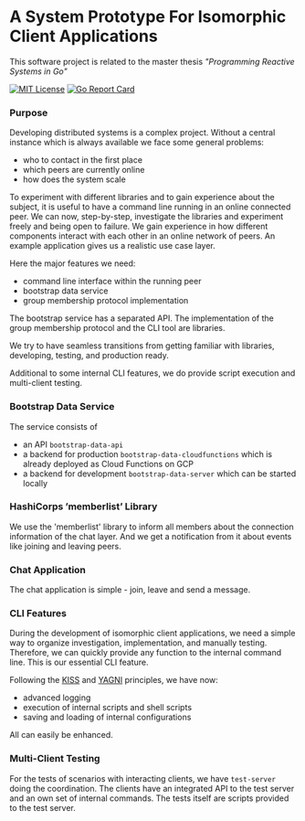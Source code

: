 # A System Prototype For Isomorphic Client Applications


This software project is related to the master thesis _"Programming Reactive Systems in Go"_

[![MIT License](https://img.shields.io/github/license/mashape/apistatus.svg?maxAge=2592000)](https://github.com/stefanhans/golang-contexting/blob/master/LICENSE)
[![Go Report Card](https://goreportcard.com/badge/github.com/stefanhans/programming-reactive-systems-in-go)](https://goreportcard.com/report/github.com/stefanhans/programming-reactive-systems-in-go)



### Purpose

Developing distributed systems is a complex project. 
Without a central instance which is always available we face some general problems:

- who to contact in the first place
- which peers are currently online
- how does the system scale

To experiment with different libraries and to gain experience about the subject, it is useful to have a command line
running in an online connected peer. 
We can now, step-by-step, investigate the libraries and experiment freely and being open to failure. 
We gain experience in how different components interact with each other in an online network of peers.
An example application gives us a realistic use case layer.

Here the major features we need:

- command line interface within the running peer
- bootstrap data service
- group membership protocol implementation

The bootstrap service has a separated API. The implementation of the group membership protocol and the CLI tool are libraries.

We try to have seamless transitions from getting familiar with libraries, developing, testing, and production ready. 

Additional to some internal CLI features, we do provide script execution and multi-client testing.


### Bootstrap Data Service

The service consists of 

- an API `bootstrap-data-api`
- a backend for production `bootstrap-data-cloudfunctions` which is already deployed as Cloud Functions on GCP
- a backend for development `bootstrap-data-server` which can be started locally


### HashiCorps ’memberlist’ Library

We use the 'memberlist' library to inform all members about the connection information of the chat layer.
And we get a notification from it about events like joining and leaving peers.


### Chat Application

The chat application is simple - join, leave and send a message.


### CLI Features

During the development of isomorphic client applications, we need a simple way to organize investigation, implementation, and manually testing.
Therefore, we can quickly provide any function to the internal command line. This is our essential CLI feature. 

Following the [KISS](https://en.wikipedia.org/wiki/KISS_principle) and [YAGNI](https://en.wikipedia.org/wiki/You_aren%27t_gonna_need_it) 
principles, we have now:

- advanced logging 
- execution of internal scripts and shell scripts
- saving and loading of internal configurations

All can easily be enhanced.


### Multi-Client Testing

For the tests of scenarios with interacting clients, we have `test-server` doing the coordination.
The clients have an integrated API to the test server and an own set of internal commands.
The tests itself are scripts provided to the test server.



